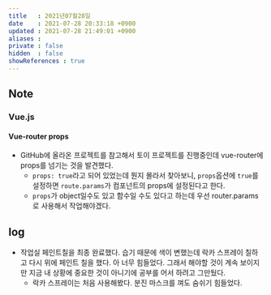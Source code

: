 ```yaml
---
title   : 2021년07월28일 
date    : 2021-07-28 20:33:18 +0900
updated : 2021-07-28 21:49:01 +0900
aliases : 
private : false
hidden  : false
showReferences : true
---
```

## Note
### Vue.js 
#### Vue-router props  
- GitHub에 올라온 프로젝트를 참고해서 토이 프로젝트를 진행중인데 vue-router에 props를 넘기는 것을 발견했다.  
	- `props: true`라고 되어 있었는데 뭔지 몰라서 찾아보니, `props`옵션에 `true`를 설정하면 `route.params`가 컴포넌트의 props에 설정된다고 한다.  
  - `props`가 object일수도 있고 함수일 수도 있다고 하는데 우선 router.params로 사용해서 작업해야겠다.  
## log 
- 작업실 페인트칠을 최종 완료했다. 습기 때문에 색이 변했는데 락카 스프레이 칠하고 다시 위에 페인트 칠을 했다. 아 너무 힘들었다. 그래서 해야할 것이 계속 보이지만 지금 내 상황에 중요한 것이 아니기에 공부를 어서 하려고 그만뒀다.  
	- 락카 스프레이는 처음 사용해봤다. 분진 마스크를 껴도 숨쉬기 힘들었다. 
